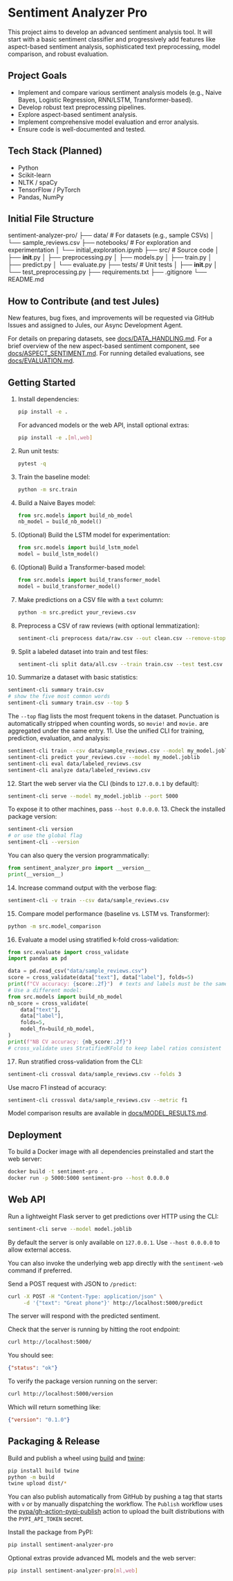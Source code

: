 # Sentiment Analyzer Pro

This project aims to develop an advanced sentiment analysis tool. It will start with a basic sentiment classifier and progressively add features like aspect-based sentiment analysis, sophisticated text preprocessing, model comparison, and robust evaluation.

## Project Goals
- Implement and compare various sentiment analysis models (e.g., Naive Bayes, Logistic Regression, RNN/LSTM, Transformer-based).
- Develop robust text preprocessing pipelines.
- Explore aspect-based sentiment analysis.
- Implement comprehensive model evaluation and error analysis.
- Ensure code is well-documented and tested.

## Tech Stack (Planned)
- Python
- Scikit-learn
- NLTK / spaCy
- TensorFlow / PyTorch
- Pandas, NumPy

## Initial File Structure
sentiment-analyzer-pro/
├── data/ # For datasets (e.g., sample CSVs)
│   └── sample_reviews.csv
├── notebooks/ # For exploration and experimentation
│   └── initial_exploration.ipynb
├── src/ # Source code
│   ├── __init__.py
│   ├── preprocessing.py
│   ├── models.py
│   ├── train.py
│   ├── predict.py
│   └── evaluate.py
├── tests/ # Unit tests
│   ├── __init__.py
│   └── test_preprocessing.py
├── requirements.txt
├── .gitignore
└── README.md

## How to Contribute (and test Jules)
New features, bug fixes, and improvements will be requested via GitHub Issues and assigned to Jules, our Async Development Agent.

For details on preparing datasets, see [docs/DATA_HANDLING.md](docs/DATA_HANDLING.md).
For a brief overview of the new aspect-based sentiment component, see [docs/ASPECT_SENTIMENT.md](docs/ASPECT_SENTIMENT.md).
For running detailed evaluations, see [docs/EVALUATION.md](docs/EVALUATION.md).

## Getting Started

1. Install dependencies:
   ```bash
   pip install -e .
   ```
   For advanced models or the web API, install optional extras:
   ```bash
   pip install -e .[ml,web]
   ```
2. Run unit tests:
   ```bash
   pytest -q
   ```
3. Train the baseline model:
   ```bash
   python -m src.train
   ```
4. Build a Naive Bayes model:
   ```python
   from src.models import build_nb_model
   nb_model = build_nb_model()
   ```
5. (Optional) Build the LSTM model for experimentation:
   ```python
   from src.models import build_lstm_model
   model = build_lstm_model()
   ```
6. (Optional) Build a Transformer-based model:
   ```python
   from src.models import build_transformer_model
   model = build_transformer_model()
   ```
7. Make predictions on a CSV file with a `text` column:
   ```bash
   python -m src.predict your_reviews.csv
   ```
8. Preprocess a CSV of raw reviews (with optional lemmatization):
   ```bash
   sentiment-cli preprocess data/raw.csv --out clean.csv --remove-stopwords --lemmatize
   ```
9. Split a labeled dataset into train and test files:
   ```bash
   sentiment-cli split data/all.csv --train train.csv --test test.csv --ratio 0.2
   ```
10. Summarize a dataset with basic statistics:
   ```bash
sentiment-cli summary train.csv
# show the five most common words
sentiment-cli summary train.csv --top 5
```
The `--top` flag lists the most frequent tokens in the dataset. Punctuation is
automatically stripped when counting words, so `movie!` and `movie.` are
aggregated under the same entry.
11. Use the unified CLI for training, prediction, evaluation, and analysis:
   ```bash
sentiment-cli train --csv data/sample_reviews.csv --model my_model.joblib
sentiment-cli predict your_reviews.csv --model my_model.joblib
sentiment-cli eval data/labeled_reviews.csv
sentiment-cli analyze data/labeled_reviews.csv
```
12. Start the web server via the CLI (binds to `127.0.0.1` by default):
   ```bash
   sentiment-cli serve --model my_model.joblib --port 5000
   ```
   To expose it to other machines, pass `--host 0.0.0.0`.
13. Check the installed package version:
   ```bash
   sentiment-cli version
   # or use the global flag
   sentiment-cli --version
   ```
   You can also query the version programmatically:
   ```python
   from sentiment_analyzer_pro import __version__
   print(__version__)
   ```
14. Increase command output with the verbose flag:
   ```bash
   sentiment-cli -v train --csv data/sample_reviews.csv
   ```
15. Compare model performance (baseline vs. LSTM vs. Transformer):
   ```bash
   python -m src.model_comparison
   ```
16. Evaluate a model using stratified k-fold cross-validation:
   ```python
   from src.evaluate import cross_validate
   import pandas as pd

   data = pd.read_csv("data/sample_reviews.csv")
   score = cross_validate(data["text"], data["label"], folds=5)
   print(f"CV accuracy: {score:.2f}")  # texts and labels must be the same length
   # Use a different model:
   from src.models import build_nb_model
   nb_score = cross_validate(
       data["text"],
       data["label"],
       folds=5,
       model_fn=build_nb_model,
   )
   print(f"NB CV accuracy: {nb_score:.2f}")
   # cross_validate uses StratifiedKFold to keep label ratios consistent
   ```
17. Run stratified cross-validation from the CLI:
   ```bash
   sentiment-cli crossval data/sample_reviews.csv --folds 3
   ```
   Use macro F1 instead of accuracy:
   ```bash
   sentiment-cli crossval data/sample_reviews.csv --metric f1
   ```

Model comparison results are available in
[docs/MODEL_RESULTS.md](docs/MODEL_RESULTS.md).

## Deployment

To build a Docker image with all dependencies preinstalled and start the web server:

```bash
docker build -t sentiment-pro .
docker run -p 5000:5000 sentiment-pro --host 0.0.0.0
```

## Web API

Run a lightweight Flask server to get predictions over HTTP using the CLI:

```bash
sentiment-cli serve --model model.joblib
```
By default the server is only available on `127.0.0.1`. Use
`--host 0.0.0.0` to allow external access.

You can also invoke the underlying web app directly with the
`sentiment-web` command if preferred.

Send a POST request with JSON to `/predict`:

```bash
curl -X POST -H "Content-Type: application/json" \
     -d '{"text": "Great phone"}' http://localhost:5000/predict
```

The server will respond with the predicted sentiment.

Check that the server is running by hitting the root endpoint:

```bash
curl http://localhost:5000/
```

You should see:

```json
{"status": "ok"}
```

To verify the package version running on the server:

```bash
curl http://localhost:5000/version
```

Which will return something like:

```json
{"version": "0.1.0"}
```

## Packaging & Release

Build and publish a wheel using [build](https://pypi.org/project/build/) and
[twine](https://pypi.org/project/twine/):

```bash
pip install build twine
python -m build
twine upload dist/*
```

You can also publish automatically from GitHub by pushing a tag that starts with `v`
or by manually dispatching the workflow. The `Publish` workflow uses the
[pypa/gh-action-pypi-publish](https://github.com/pypa/gh-action-pypi-publish)
action to upload the built distributions with the `PYPI_API_TOKEN` secret.

Install the package from PyPI:

```bash
pip install sentiment-analyzer-pro
```

Optional extras provide advanced ML models and the web server:

```bash
pip install sentiment-analyzer-pro[ml,web]
```
